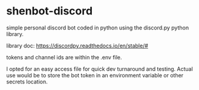 # shenbot-discord
simple personal discord bot coded in python using the discord.py python library.

library doc: https://discordpy.readthedocs.io/en/stable/#

tokens and channel ids are within the .env file.

I opted for an easy access file for quick dev turnaround and testing.
Actual use would be to store the bot token in an environment variable 
or other secrets location.